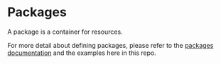 # Packages
A package is a container for resources.

For more detail about defining packages, please refer to the [packages documentation](http://docs.sublimetext.info/en/latest/extensibility/packages.html) and the examples here in this repo.

